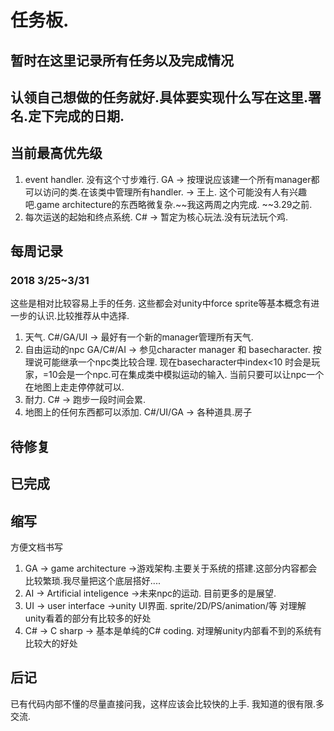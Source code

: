 # 任务板.

## 暂时在这里记录所有任务以及完成情况
## 认领自己想做的任务就好.具体要实现什么写在这里.署名.定下完成的日期.

## 当前最高优先级
1. event handler. 没有这个寸步难行.  GA  ->    按理说应该建一个所有manager都可以访问的类.在该类中管理所有handler.     -> 王上.    这个可能没有人有兴趣吧.game architecture的东西略微复杂.~~我这两周之内完成. ~~3.29之前.
2. 每次运送的起始和终点系统.   C#   ->    暂定为核心玩法.没有玩法玩个鸡.

## 每周记录
### 2018 3/25~3/31
这些是相对比较容易上手的任务.
这些都会对unity中force sprite等基本概念有进一步的认识.比较推荐从中选择.
1. 天气.   C#/GA/UI   ->   最好有一个新的manager管理所有天气.  
2. 自由运动的npc  GA/C#/AI   ->    参见character manager 和 basecharacter. 按理说可能继承一个npc类比较合理. 现在basecharacter中index<10 时会是玩家，=10会是一个npc.可在集成类中模拟运动的输入. 当前只要可以让npc一个在地图上走走停停就可以.
3. 耐力.  C#  ->    跑步一段时间会累.
4. 地图上的任何东西都可以添加.  C#/UI/GA   ->    各种道具.房子





## 待修复


## 已完成


## 缩写
方便文档书写
1. GA -> game architecture    ->游戏架构.主要关于系统的搭建.这部分内容都会比较繁琐.我尽量把这个底层搭好....
2. AI -> Artificial inteligence      ->未来npc的运动. 目前更多的是展望.
3. UI -> user interface     ->unity UI界面. sprite/2D/PS/animation/等 对理解unity看着的部分有比较多的好处
4. C# -> C sharp     -> 基本是单纯的C# coding. 对理解unity内部看不到的系统有比较大的好处

## 后记
已有代码内部不懂的尽量直接问我，这样应该会比较快的上手.
我知道的很有限.多交流.



